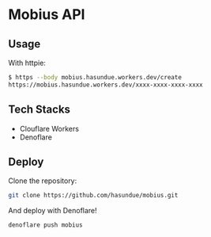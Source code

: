 # Mobius API

## Usage

With httpie:

```sh
$ https --body mobius.hasundue.workers.dev/create
https://mobius.hasundue.workers.dev/xxxx-xxxx-xxxx-xxxx
```

## Tech Stacks

- Clouflare Workers
- Denoflare

## Deploy

Clone the repository:

```sh
git clone https://github.com/hasundue/mobius.git
```

And deploy with Denoflare!

```sh
denoflare push mobius
```
